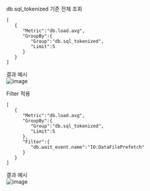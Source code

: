 db.sql_tokenized 기준 전체 조회   
  
```
[
   {
      "Metric":"db.load.avg",
      "GroupBy":{
         "Group":"db.sql_tokenized",
         "Limit":5
      }
   }
]

```
   
결과 예시   
![image](https://user-images.githubusercontent.com/42329161/215984408-c79baa5a-5a36-499d-813b-208081de57b2.png)


Filter 적용   
```
[
   {
      "Metric":"db.load.avg",
      "GroupBy":{
         "Group":"db.sql_tokenized",
         "Limit":5
      },
      "Filter":{
         "db.wait_event.name":"IO:DataFilePrefetch"
      }
   }
]
```
   
결과 예시   
![image](https://user-images.githubusercontent.com/42329161/215984585-12612bf5-9558-421b-a9bf-94eede034e1c.png)
